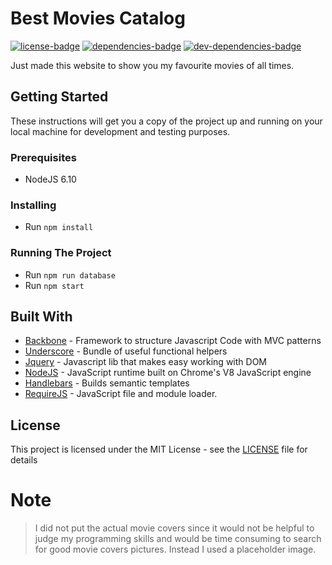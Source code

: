 # Best Movies Catalog

[![license-badge]][license]
[![dependencies-badge]][dependencies]
[![dev-dependencies-badge]][dev-dependencies]

Just made this website to show you my favourite movies of all times.

## Getting Started

These instructions will get you a copy of the project up and running on your local machine for 
development and testing purposes.

### Prerequisites

- NodeJS 6.10

### Installing

- Run `npm install`

### Running The Project

- Run `npm run database`
- Run `npm start`

## Built With

* [Backbone](http://backbonejs.org/) - Framework to structure Javascript Code with MVC patterns
* [Underscore](http://underscorejs.org/) - Bundle of useful functional helpers
* [Jquery](https://jquery.com/) - Javascript lib that makes easy working with DOM
* [NodeJS](https://nodejs.org/) - JavaScript runtime built on Chrome's V8 JavaScript engine
* [Handlebars](http://handlebarsjs.com/) - Builds semantic templates
* [RequireJS](http://requirejs.org/) - JavaScript file and module loader.


## License

This project is licensed under the MIT License - see the 
[LICENSE][license] file for details

[license]: https://github.com/limaneto/node-study/blob/master/LICENSE
[license-badge]: https://img.shields.io/github/license/limaneto/backbone-study.svg
[dependencies-badge]: https://david-dm.org/limaneto/backbone-study.svg
[dependencies]: https://david-dm.org/limaneto/backbone-study.svg
[dev-dependencies-badge]: https://david-dm.org/limaneto/backbone-study/dev-status.svg
[dev-dependencies]: https://david-dm.org/limaneto/backbone-study?type=dev.

# Note

> I did not put the actual movie covers since it would not be helpful to judge my programming skills
> and would be time consuming to search for good movie covers pictures.
> Instead I used a placeholder image.